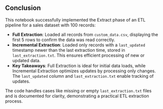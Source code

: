 ## Conclusion
This notebook successfully implemented the Extract phase of an ETL pipeline for a sales dataset with 100 records:
- **Full Extraction**: Loaded all records from `custom_data.csv`, displaying the first 5 rows to confirm the data was read correctly.
- **Incremental Extraction**: Loaded only records with a `last_updated` timestamp newer than the last extraction time, stored in `last_extraction.txt`. This ensures efficient processing of new or updated data.
- **Key Takeaways**: Full Extraction is ideal for initial data loads, while Incremental Extraction optimizes updates by processing only changes. The `last_updated` column and `last_extraction.txt` enable tracking of updates.

The code handles cases like missing or empty `last_extraction.txt` files and is documented for clarity, demonstrating a practical ETL extraction process.